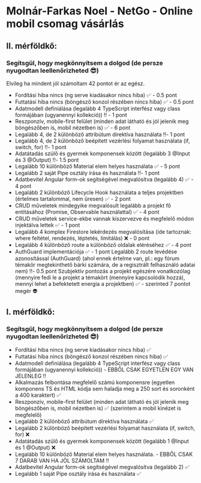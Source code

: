 # Molnár-Farkas Noel - NetGo -	Online mobil csomag vásárlás

## II. mérföldkő: 
### Segítsgül, hogy megkönnyítsem a dolgod (de persze nyugodtan leellenőrizheted 😎)
Elvileg ha mindent jól számoltam 42 pontot ér az egész.

- Fordítási hiba nincs (ng serve kiadásakor nincs hiba) ✅ - 0.5 pont
- Futtatási hiba nincs (böngésző konzol részében nincs hiba) ✅ - 0.5 pont
- Adatmodell definiálása (legalább 4 TypeScript interfész vagy class formájában (ugyanennyi kollekció)) ‼️ - 1 pont
- Reszponzív, mobile-first felület (minden adat látható és jól jelenik meg böngészőben is, mobil nézetben is) ✅ - 6 pont
- Legalább 4, de 2 különböző attribútum direktíva használata ‼️- 1 pont
- Legalább 4, de 2 különböző beépített vezérlési folyamat használata (if, switch, for) ‼️- 1 pont
- Adatátadás szülő és gyermek komponensek között (legalább 3 @Input és 3 @Output) ‼️- 1.5 pont
- Legalább 10 különböző Material elem helyes használata ✅ - 5 pont
- Legalább 2 saját Pipe osztály írása és használata ‼️- 1 pont
- Adatbevitel Angular form-ok segítségével megvalósítva (legalább 4) ✅ - 4 pont
- Legalább 2 különböző Lifecycle Hook használata a teljes projektben (értelmes tartalommal, nem üresen) ✅ - 2 pont
- CRUD műveletek mindegyike megvalósult legalább a projekt fő entitásához (Promise, Observable használattal) ✅ - 4 pont
- CRUD műveletek service-ekbe vannak kiszervezve és megfelelő módon injektálva lettek ✅ - 1 pont
- Legalább 4 komplex Firestore lekérdezés megvalósítása (ide tartoznak: where feltétel, rendezés, léptetés, limitálás) ❌ - 0 pont
- Legalább 4 különböző route a különböző oldalak eléréséhez ✅ - 4 pont
- AuthGuard implementációja ✅ - 1 pont
Legalább 2 route levédése azonosítással (AuthGuard) (ahol ennek értelme van, pl.: egy fórum témakör megtekinthető bárki számára, de a regisztrált felhasználó adatai nem) ‼️- 0.5 pont
Szubjektív pontozás a projekt egészére vonatkozólag (mennyire fedi le a projekt a témakört (mennyire kapcsolódik hozzá), mennyi lehet a befektetett energia a projektben) ✅ - szerinted 7 pontot megér 👽

## I. mérföldkő: 
### Segítsgül, hogy megkönnyítsem a dolgod (de persze nyugodtan leellenőrizheted 😎)
- Fordítási hiba nincs (ng serve kiadásakor nincs hiba) ✅
- Futtatási hiba nincs (böngésző konzol részében nincs hiba) ✅
- Adatmodell definiálása (legalább 4 TypeScript interfész vagy class formájában (ugyanennyi kollekció)) - EBBŐL CSAK EGYETLEN EGY VAN JELENLEG ‼️ 
- Alkalmazás felbontása megfelelő számú komponensre (egyetlen komponens TS és HTML kódja sem haladja meg a 250 sort és soronként a 400 karaktert) ✅
- Reszponzív, mobile-first felület (minden adat látható és jól jelenik meg böngészőben is, mobil nézetben is) ✅ (szerintem a mobil kinézet is megfelelő)
- Legalább 2 különböző attribútum direktíva használata ✅
- Legalább 2 különböző beépített vezérlési folyamat használata (if, switch, for) ❌
- Adatátadás szülő és gyermek komponensek között (legalább 1 @Input és 1 @Output) ❌
- Legalább 10 különböző Material elem helyes használata. - EBBŐL CSAK 7 DARAB VAN HA JÓL SZÁMOLTAM ‼️
- Adatbevitel Angular form-ok segítségével megvalósítva (legalább 2) ✅
- Legalább 1 saját Pipe osztály írása és használata ✅